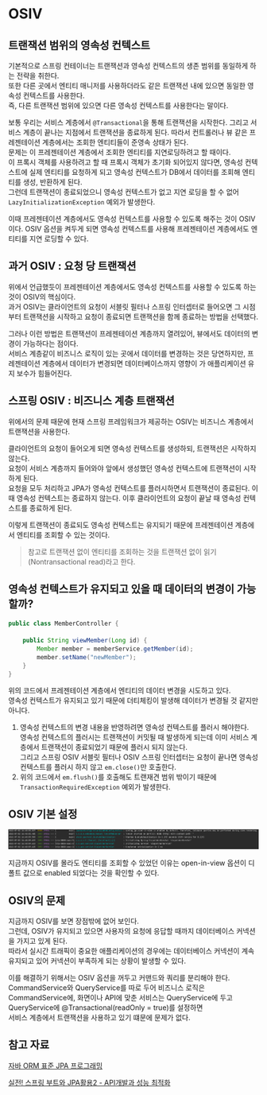 # OSIV

## 트랜잭션 범위의 영속성 컨텍스트
기본적으로 스프링 컨테이너는 트랜잭션과 영속성 컨텍스트의 생존 범위를 동일하게 하는 전략을 취한다.<br>
또한 다른 곳에서 엔티티 매니저를 사용하더라도 같은 트랜잭션 내에 있으면 동일한 영속성 컨텍스트를 사용한다.<br>
즉, 다른 트랜잭션 범위에 있으면 다른 영속성 컨텍스트를 사용한다는 말이다.

보통 우리는 서비스 계층에서 `@Transactional`을 통해 트랜잭션을 시작한다. 그리고 서비스 계층이 끝나는 지점에서 트랜잭션을 종료하게 된다. 따라서 컨트롤러나 뷰 같은 프레젠테이션 계층에서는 조회한 엔티티들이 준영속 상태가 된다.<br>
문제는 이 프레젠테이션 계층에서 조회한 엔티티를 지연로딩하려고 할 때이다. <br>
이 프록시 객체를 사용하려고 할 때 프록시 객체가 초기화 되어있지 않다면, 영속성 컨텍스트에 실제 엔티티를 요청하게 되고 영속성 컨텍스트가 DB에서 데이터를 조회해 엔티티를 생성, 반환하게 된다. <br>
그런데 트랜잭션이 종료되었으니 영속성 컨텍스트가 없고 지연 로딩을 할 수 없어 `LazyInitializationException` 예외가 발생한다.

이때 프레젠테이션 계층에서도 영속성 컨텍스트를 사용할 수 있도록 해주는 것이 OSIV이다. OSIV 옵션을 켜두게 되면 영속성 컨텍스트를 사용해 프레젠테이션 계층에서도 엔티티를 지연 로딩할 수 있다.

## 과거 OSIV : 요청 당 트랜잭션
위에서 언급했듯이 프레젠테이션 계층에서도 영속성 컨텍스트를 사용할 수 있도록 하는 것이 OSIV의 핵심이다.<br>
과거 OSIV는 클라이언트의 요청이 서블릿 필터나 스프링 인터셉터로 들어오면 그 시점부터 트랜잭션을 시작하고 요청이 종료되면 트랜잭션을 함께 종료하는 방법을 선택했다. 

그러나 이런 방법은 트랜잭션이 프레젠테이션 계층까지 열려있어, 뷰에서도 데이터의 변경이 가능하다는 점이다.<br>
서비스 계층같이 비즈니스 로직이 있는 곳에서 데이터를 변경하는 것은 당연하지만, 프레젠테이션 계층에서 데이터가 변경되면 데이터베이스까지 영향이 가 애플리케이션 유지 보수가 힘들어진다. 

## 스프링 OSIV : 비즈니스 계층 트랜잭션
위에서의 문제 때문에 현재 스프링 프레임워크가 제공하는 OSIV는 비즈니스 계층에서 트랜잭션을 사용한다.<br>

클라이언트의 요청이 들어오게 되면 영속성 컨텍스트를 생성하되, 트랜잭션은 시작하지 않는다. <br>
요청이 서비스 계층까지 들어와야 앞에서 생성했던 영속성 컨텍스트에 트랜잭션이 시작하게 된다. <br>
요청을 모두 처리하고 JPA가 영속성 컨텍스트를 플러시하면서 트랜잭션이 종료된다. 이때 영속성 컨텍스트는 종료하지 않는다.
이후 클라이언트의 요청이 끝날 때 영속성 컨텍스트를 종료하게 된다.

이렇게 트랜잭션이 종료되도 영속성 컨텍스트는 유지되기 때문에 프레젠테이션 계층에서 엔티티를 조회할 수 있는 것이다.

> 참고로 트랜잭션 없이 엔티티를 조회하는 것을 트랜잭션 없이 읽기(Nontransactional read)라고 한다.<br>

## 영속성 컨텍스트가 유지되고 있을 때 데이터의 변경이 가능할까?
```java
public class MemberController {

    public String viewMember(Long id) {
        Member member = memberService.getMember(id);
        member.setName("newMember");
    }
}
```
위의 코드에서 프레젠테이션 계층에서 엔티티의 데이터 변경을 시도하고 있다.<br>
영속성 컨텍스트가 유지되고 있기 때문에 더티체킹이 발생해 데이터가 변경될 것 같지만 아니다.<br>

1. 영속성 컨텍스트의 변경 내용을 반영하려면 영속성 컨텍스트를 플러시 해야한다.<br>
영속성 컨텍스트의 플러시는 트랜잭션이 커밋될 때 발생하게 되는데 이미 서비스 계층에서 트랜잭션이 종료되었기 때문에 플러시 되지 않는다.<br>
그리고 스프링 OSIV 서블릿 필터나 OSIV 스프링 인터셉터는 요청이 끝나면 영속성 컨텍스트를 플러시 하지 않고 `em.close()`만 호출한다.
2. 위의 코드에서 `em.flush()`를 호출해도 트랜재견 범위 밖이기 때문에 `TransactionRequiredException` 예외가 발생한다.


## OSIV 기본 설정
![](/img/OSIV.png)

지금까지 OSIV를 몰라도 엔티티를 조회할 수 있었던 이유는 open-in-view 옵션이 디폴트 값으로 enabled 되었다는 것을 확인할 수 있다.

## OSIV의 문제
지금까지 OSIV를 보면 장점밖에 없어 보인다. <br> 
그런데, OSIV가 유지되고 있으면 사용자의 요청에 응답할 때까지 데이터베이스 커넥션을 가지고 있게 된다.<br>
따라서 실시간 트래픽이 중요한 애플리케이션의 경우에는 데이터베이스 커넥션이 계속 유지되고 있어 커넥션이 부족하게 되는 상황이 발생할 수 있다. 

이를 해결하기 위해서는 OSIV 옵션을 꺼두고 커맨드와 쿼리를 분리해야 한다. <br>
CommandService와 QueryService를 따로 두어 비즈니스 로직은 CommandService에, 화면이나 API에 맞춘 서비스는 QueryService에 두고 QueryService에 @Transactional(readOnly = true)를 설정하면<br> 
서비스 계층에서 트랜잭션을 사용하고 있기 떄문에 문제가 없다.

## 참고 자료
[자바 ORM 표준 JPA 프로그래밍](http://www.yes24.com/Product/Goods/19040233)

[실전! 스프링 부트와 JPA활용2 - API개발과 성능 최적화](https://www.inflearn.com/course/%EC%8A%A4%ED%94%84%EB%A7%81%EB%B6%80%ED%8A%B8-JPA-API%EA%B0%9C%EB%B0%9C-%EC%84%B1%EB%8A%A5%EC%B5%9C%EC%A0%81%ED%99%94/dashboard)